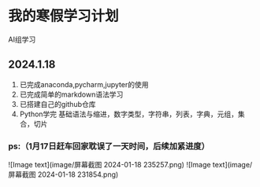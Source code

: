 # 我的寒假学习计划
AI组学习
## 2024.1.18
1. 已完成anaconda,pycharm,jupyter的使用
2. 已完成简单的markdown语法学习
3. 已搭建自己的github仓库
4. Python学完
   基础语法与缩进，数字类型，字符串，列表，字典，元组，集合，切片
### ps:（1月17日赶车回家耽误了一天时间，后续加紧进度）
![Image text](image/屏幕截图 2024-01-18 235257.png)
![Image text](image/屏幕截图 2024-01-18 231854.png)
